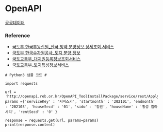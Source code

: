 # OpenAPI 

[공공데이터](https://www.data.go.kr/index.do)

### Reference
- [국토부 한국부동산원_전국 청약 분양정보 상세조회 서비스](https://www.data.go.kr/data/15098547/openapi.do)
- [국토부 한국수자원공사_토지 분양 정보](https://www.data.go.kr/data/15099019/openapi.do)
- [국토교통부_대지권등록정보조회서비스](https://www.data.go.kr/data/15056691/openapi.do)
- [국토교통부_토지특성정보서비스](https://www.data.go.kr/data/15057558/openapi.do)


```
# Python3 샘플 코드 #

import requests

url = 'http://openapi.reb.or.kr/OpenAPI_ToolInstallPackage/service/rest/ApplyhomeInfoSvc/getLttotPblancList'
params ={'serviceKey' : '서비스키', 'startmonth' : '202101', 'endmonth' : '202103', 'houseSecd' : '01', 'sido' : '강원', 'houseName' : '횡성 벨라시티', 'rentSecd' : '0' }

response = requests.get(url, params=params)
print(response.content)
```
